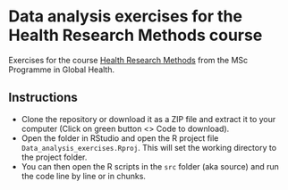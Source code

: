 # Data analysis exercises for the Health Research Methods course

Exercises for the course [Health Research Methods](https://kurser.ku.dk/course/sglk20001u) from the MSc Programme in Global Health.

## Instructions

- Clone the repository or download it as a ZIP file and extract it to your computer (Click on green button <> Code to download). 
- Open the folder in RStudio and open the R project file `Data_analysis_exercises.Rproj`. This will set the working directory to the project folder. 
- You can then open the R scripts in the `src` folder (aka source) and run the code line by line or in chunks.